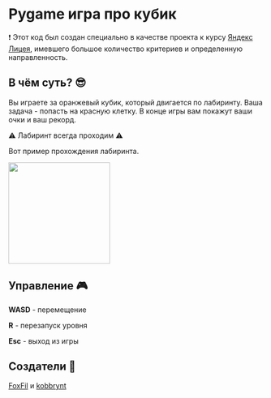 # Pygame игра про кубик

❗ Этот код был создан специально в качестве проекта к курсу [Яндекс Лицея](https://lyceum.yandex.ru/), имевшего большое количество критериев и определенную направленность.

## В чём суть? 😎
Вы играете за оранжевый кубик, который двигается по лабиринту. Ваша задача - попасть на красную клетку. В конце игры вам покажут ваши очки и ваш рекорд.

⚠ Лабиринт всегда проходим ⚠

Вот пример прохождения лабиринта.

<img src="https://github-production-user-asset-6210df.s3.amazonaws.com/83007290/300189600-7c409509-82de-4439-8db4-51becdced873.gif?X-Amz-Algorithm=AWS4-HMAC-SHA256&X-Amz-Credential=AKIAVCODYLSA53PQK4ZA%2F20240127%2Fus-east-1%2Fs3%2Faws4_request&X-Amz-Date=20240127T160839Z&X-Amz-Expires=300&X-Amz-Signature=0059b159ebd5ed356f6ec9510d17cde2e9e7204ef7f8c8d60b866de903088235&X-Amz-SignedHeaders=host&actor_id=83007290&key_id=0&repo_id=743682259" width=200px>

## Управление 🎮
**WASD** - перемещение

**R** - перезапуск уровня

**Esc** - выход из игры

## Создатели 🧡
[FoxFil](https://github.com/foxfil) и [kobbrynt](https://github.com/dan228-30)
